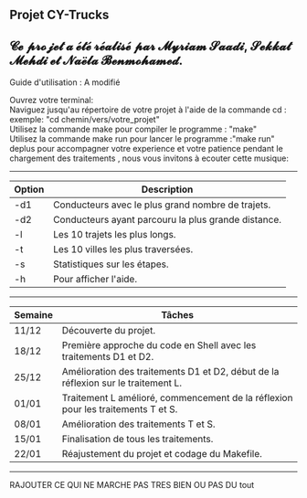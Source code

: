 
Projet CY-Trucks
----------------

𝓒𝓮 𝓹𝓻𝓸𝓳𝓮𝓽 𝓪 𝓮́𝓽𝓮́ 𝓻𝓮́𝓪𝓵𝓲𝓼𝓮́ 𝓹𝓪𝓻 𝓜𝔂𝓻𝓲𝓪𝓶 𝓢𝓪𝓪𝓭𝓲, 𝓢𝓮𝓴𝓴𝓪𝓽 𝓜𝓮𝓱𝓭𝓲 𝓮𝓽 𝓝𝓪𝓮̈𝓵𝓪 𝓑𝓮𝓷𝓶𝓸𝓱𝓪𝓶𝓮𝓭.
----------------------------------------------------------------------------------------------------------------------------------------------------------------------------------------------------------------

Guide d'utilisation :           A modifié

Ouvrez votre terminal:                                                                                              
Naviguez jusqu'au répertoire de votre projet à l'aide de la commande cd : exemple: "cd chemin/vers/votre_projet"                                                                  
Utilisez la commande make pour compiler le programme : "make"                                                                                                                                               
Utilisez la commande make run pour lancer le programme :"make run"                                                                                
deplus pour accompagner votre experience et votre patience pendant le chargement des traitements , nous vous invitons à ecouter cette musique:

----------------------------------------------------------------------------------------------------------------------------------------------------------------------------------------------------------------

| Option | Description                                            |
|--------|--------------------------------------------------------|
| -d1    | Conducteurs avec le plus grand nombre de trajets.      |
| -d2    | Conducteurs ayant parcouru la plus grande distance.   |
| -l     | Les 10 trajets les plus longs.                        |
| -t     | Les 10 villes les plus traversées.                    |
| -s     | Statistiques sur les étapes.                          |
| -h     | Pour afficher l'aide.                                 |

----------------------------------------------------------------------------------------------------------------------------------------------------------------------------------------------------------------



| Semaine             | Tâches                                                            |
|---------------------|-------------------------------------------------------------------|
| 11/12               | Découverte du projet.                                            |
| 18/12               | Première approche du code en Shell avec les traitements D1 et D2. |
| 25/12               | Amélioration des traitements D1 et D2, début de la réflexion sur le traitement L. |
| 01/01               | Traitement L amélioré, commencement de la réflexion pour les traitements T et S. |
| 08/01               | Amélioration des traitements T et S.                             |
| 15/01               | Finalisation de tous les traitements.                            |
| 22/01               | Réajustement du projet et codage du Makefile.                    |

----------------------------------------------------------------------------------------------------------------------------------------------------------------------------------------------------------------

RAJOUTER CE QUI NE MARCHE PAS TRES BIEN OU PAS DU tout

